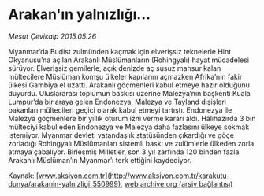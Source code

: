# Arakan'ın yalnızlığı...

*Mesut Çevikalp 2015.05.26*

<div class="pNewsDetailMainContent ctx_content" itemprop="articleBody">
 <p>
  Myanmar’da Budist zulmünden kaçmak için elverişsiz teknelerle Hint Okyanusu’na açılan Arakanlı Müslümanların (Rohingyalı) hayat mücadelesi sürüyor. Elverişsiz gemilerle, açık denizde aç susuz mahsur kalan mültecilere Müslüman komşu ülkeler kapılarını açmazken Afrika’nın fakir ülkesi Gambiya el uzattı. Arakanlı göçmenleri kabul etmeye hazır olduğunu duyurdu. Uluslararası toplumun baskısı üzerine Malezya’nın başkenti Kuala Lumpur’da bir araya gelen Endonezya, Malezya ve Tayland dışişleri bakanları mültecileri geçici olarak kabul etmeyi tartıştı. Endonezya ile Malezya göçmenlere bir yıllık oturum izni verme kararı aldı. Hâlihazırda 3 bin mülteciyi kabul eden Endonezya ve Malezya daha fazlasını ülkeye sokmak istemiyor. Myanmar devleti vatandaşlık statüsünden çıkardığı ve göçe zorladığı Rohingyalı Müslümanları sistemli baskı ve zulümlerle ülkeden zorla atmaya çabalıyor. Birleşmiş Milletler, son 3 yıl zarfında 120 binden fazla Arakanlı Müslüman’ın Myanmar’ı terk ettiğini kaydediyor.
 </p>
</div>


Kaynak: [www.aksiyon.com.tr](http://www.aksiyon.com.tr/karakutu-dunya/arakanin-yalnizligi_550999), [web.archive.org (arşiv bağlantısı)](http://web.archive.org/web/20151214162223/http://www.aksiyon.com.tr/karakutu-dunya/arakanin-yalnizligi_550999)

